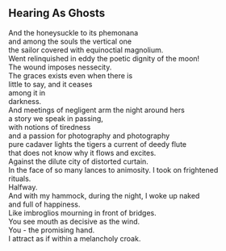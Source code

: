 Hearing As Ghosts
-----------------
And the honeysuckle to its phemonana  
and among the souls the vertical one  
the sailor covered with equinoctial magnolium.  
Went relinquished in eddy the poetic dignity of the moon!  
The wound imposes nessecity.  
The graces exists even when there is  
little to say, and it ceases  
among it in  
darkness.  
And meetings of negligent arm the night around hers  
a story we speak in passing,  
with notions of tiredness  
and a passion for photography and photography  
pure cadaver lights the tigers a current of deedy flute  
that does not know why it flows and excites.  
Against the dilute city of distorted curtain.  
In the face of so many lances to animosity. I took on frightened  
rituals.  
Halfway.  
And with my hammock, during the night, I woke up naked  
and full of happiness.  
Like imbroglios mourning in front of bridges.  
You see mouth as decisive as the wind.  
You - the promising hand.  
I attract as if within a melancholy croak.  
